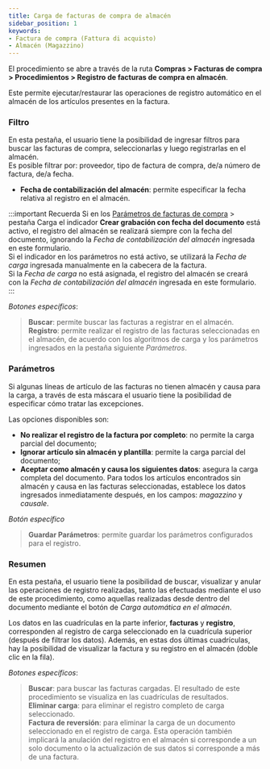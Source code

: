 ```yaml
---
title: Carga de facturas de compra de almacén
sidebar_position: 1
keywords:
- Factura de compra (Fattura di acquisto)
- Almacén (Magazzino)
---
```


El procedimiento se abre a través de la ruta **Compras > Facturas de compra > Procedimientos > Registro de facturas de compra en almacén**.

Este permite ejecutar/restaurar las operaciones de registro automático en el almacén de los artículos presentes en la factura.

### Filtro

En esta pestaña, el usuario tiene la posibilidad de ingresar filtros para buscar las facturas de compra, seleccionarlas y luego registrarlas en el almacén.  
Es posible filtrar por: proveedor, tipo de factura de compra, de/a número de factura, de/a fecha.

- **Fecha de contabilización del almacén**: permite especificar la fecha relativa al registro en el almacén.

:::important Recuerda
Si en los [Parámetros de facturas de compra](/docs/configurations/parameters/purchase/purchase-invoices-parameters) > pestaña Carga el indicador **Crear grabación con fecha del documento** está activo, el registro del almacén se realizará siempre con la fecha del documento, ignorando la *Fecha de contabilización del almacén* ingresada en este formulario.  
Si el indicador en los parámetros no está activo, se utilizará la *Fecha de carga* ingresada manualmente en la cabecera de la factura.  
Si la *Fecha de carga* no está asignada, el registro del almacén se creará con la *Fecha de contabilización del almacén* ingresada en este formulario.
:::

*Botones específicos*:

> **Buscar**: permite buscar las facturas a registrar en el almacén.  
> **Registro**: permite realizar el registro de las facturas seleccionadas en el almacén, de acuerdo con los algoritmos de carga y los parámetros ingresados en la pestaña siguiente *Parámetros*.

### Parámetros 

Si algunas líneas de artículo de las facturas no tienen almacén y causa para la carga, a través de esta máscara el usuario tiene la posibilidad de especificar cómo tratar las excepciones.

Las opciones disponibles son:

- **No realizar el registro de la factura por completo**: no permite la carga parcial del documento;  
- **Ignorar artículo sin almacén y plantilla**: permite la carga parcial del documento;  
- **Aceptar como almacén y causa los siguientes datos**: asegura la carga completa del documento. Para todos los artículos encontrados sin almacén y causa en las facturas seleccionadas, establece los datos ingresados inmediatamente después, en los campos: *magazzino* y *causale*.

*Botón específico*

> **Guardar Parámetros**: permite guardar los parámetros configurados para el registro.

### Resumen 

En esta pestaña, el usuario tiene la posibilidad de buscar, visualizar y anular las operaciones de registro realizadas, tanto las efectuadas mediante el uso de este procedimiento, como aquellas realizadas desde dentro del documento mediante el botón de *Carga automática en el almacén*.

Los datos en las cuadrículas en la parte inferior, **facturas** y **registro**, corresponden al registro de carga seleccionado en la cuadrícula superior (después de filtrar los datos). Además, en estas dos últimas cuadrículas, hay la posibilidad de visualizar la factura y su registro en el almacén (doble clic en la fila).

*Botones específicos*:
> **Buscar**: para buscar las facturas cargadas. El resultado de este procedimiento se visualiza en las cuadrículas de resultados.  
> **Eliminar carga**: para eliminar el registro completo de carga seleccionado.  
> **Factura de reversión**: para eliminar la carga de un documento seleccionado en el registro de carga. Esta operación también implicará la anulación del registro en el almacén si corresponde a un solo documento o la actualización de sus datos si corresponde a más de una factura.